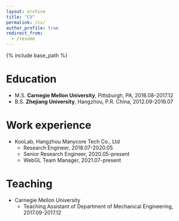 ```yaml
---
layout: archive
title: "CV"
permalink: /cv/
author_profile: true
redirect_from:
  - /resume
---
```


{% include base_path %}

<!-- You can also download my <a href="https://drive.google.com/open?id=1YYLEhIkchrcSeBanGsbH5snCZULFwyCJ" target="_blank">CV in PDF</a>. -->

Education
======
* M.S. <strong>Carnegie Mellon University</strong>, Pittsburgh, PA, 2016.08-2017.12
* B.S. <strong>Zhejiang University</strong>, Hangzhou, P.R. China, 2012.09-2016.07

Work experience
======
* KooLab, Hangzhou Manycore Tech Co., Ltd
  * Research Engineer, 2018.07-2020.05
  * Senior Research Engineer, 2020.05-present
  * WebGL Team Manager, 2021.07-present

Teaching
======
* Carnegie Mellon University
  * Teaching Assistant of Department of Mechanical Engineering, 2017.09-2017.12
